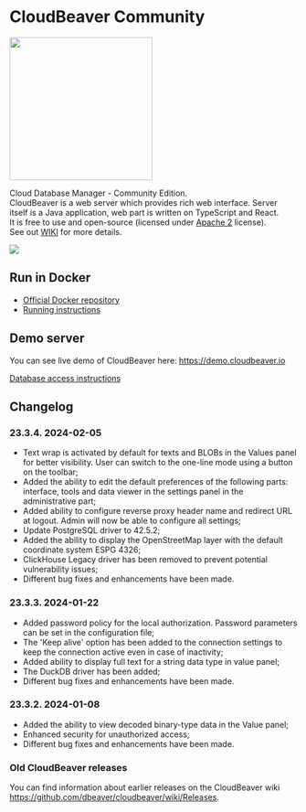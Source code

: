 # CloudBeaver Community

<img src="https://github.com/dbeaver/cloudbeaver/wiki/images/cloudbeaver-logo.png" width="250"/>

Cloud Database Manager - Community Edition.  
CloudBeaver is a web server which provides rich web interface. Server itself is a Java application, web part is written on TypeScript and React.  
It is free to use and open-source (licensed under [Apache 2](https://github.com/dbeaver/cloudbeaver/blob/devel/LICENSE) license).  
See out [WIKI](https://github.com/dbeaver/cloudbeaver/wiki) for more details.  

![](https://github.com/dbeaver/cloudbeaver/wiki/images/demo_screenshot_1.png)

## Run in Docker

- [Official Docker repository](https://hub.docker.com/r/dbeaver/cloudbeaver)
- [Running instructions](https://github.com/dbeaver/cloudbeaver/wiki/Run-Docker-Container)

## Demo server

You can see live demo of CloudBeaver here: https://demo.cloudbeaver.io  

[Database access instructions](https://github.com/dbeaver/cloudbeaver/wiki/Demo-Server)

## Changelog

### 23.3.4. 2024-02-05
- Text wrap is activated by default for texts and BLOBs in the Values panel for better visibility. User can switch to the one-line mode using a button on the toolbar;
- Added the ability to edit the default preferences of the following parts: interface, tools and data viewer in the settings panel in the administrative part;
- Added ability to configure reverse proxy header name and redirect URL at logout. Admin will now be able to configure all settings;
- Update PostgreSQL driver to 42.5.2;
- Added the ability to display the OpenStreetMap layer with the default coordinate system ESPG 4326;
- ClickHouse Legacy driver has been removed to prevent potential vulnerability issues;
- Different bug fixes and enhancements have been made.

### 23.3.3. 2024-01-22
- Added password policy for the local authorization. Password parameters can be set in the configuration file;
- The 'Keep alive' option has been added to the connection settings to keep the connection active even in case of inactivity;
- Added ability to display full text for a string data type in value panel;
- The DuckDB driver has been added;
- Different bug fixes and enhancements have been made.

### 23.3.2. 2024-01-08
- Added the ability to view decoded binary-type data in the Value panel;
- Enhanced security for unauthorized access;
- Different bug fixes and enhancements have been made.



### Old CloudBeaver releases

You can find information about earlier releases on the CloudBeaver wiki https://github.com/dbeaver/cloudbeaver/wiki/Releases.

